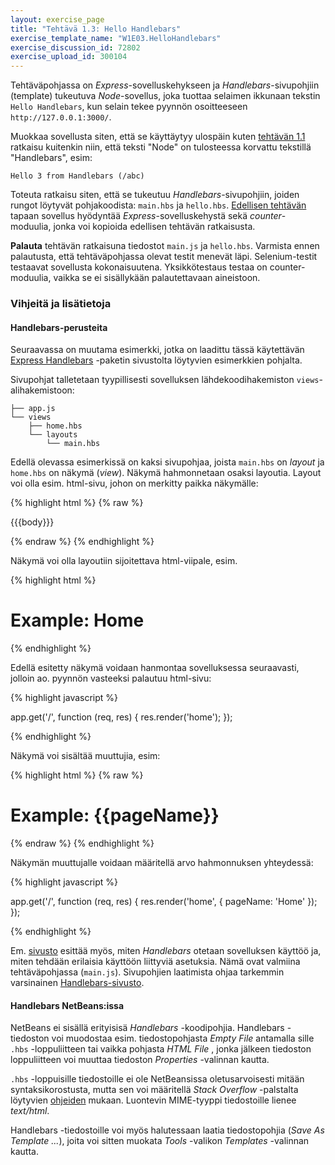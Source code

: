 ```yaml
---
layout: exercise_page
title: "Tehtävä 1.3: Hello Handlebars"
exercise_template_name: "W1E03.HelloHandlebars"
exercise_discussion_id: 72802
exercise_upload_id: 300104
---
```


Tehtäväpohjassa on *Express*-sovelluskehykseen ja *Handlebars*-sivupohjiin (template) tukeutuva *Node*-sovellus, joka tuottaa selaimen ikkunaan tekstin `Hello Handlebars`, kun selain tekee pyynnön osoitteeseen `http://127.0.0.1:3000/`. 

Muokkaa sovellusta siten, että se käyttäytyy ulospäin kuten [tehtävän 1.1](../tehtava11) ratkaisu kuitenkin niin, että teksti "Node" on tulosteessa korvattu tekstillä "Handlebars", esim:

~~~
Hello 3 from Handlebars (/abc)
~~~

Toteuta ratkaisu siten, että se tukeutuu *Handlebars*-sivupohjiin, joiden rungot löytyvät pohjakoodista: `main.hbs` ja `hello.hbs`. [Edellisen tehtävän](../tehtava12) tapaan sovellus hyödyntää *Express*-sovelluskehystä sekä *counter*-moduulia, jonka voi kopioida edellisen tehtävän ratkaisusta.

**Palauta** tehtävän ratkaisuna tiedostot `main.js` ja `hello.hbs`. Varmista ennen palautusta, että tehtäväpohjassa olevat testit menevät läpi. Selenium-testit testaavat sovellusta kokonaisuutena. Yksikkötestaus testaa on counter-moduulia, vaikka se ei sisällykään palautettavaan aineistoon.

### Vihjeitä ja lisätietoja

#### Handlebars-perusteita

Seuraavassa on muutama esimerkki, jotka on laadittu tässä käytettävän [Express Handlebars][express-handlebars] -paketin sivustolta löytyvien esimerkkien pohjalta.

[express-handlebars]: https://github.com/ericf/express-handlebars

Sivupohjat talletetaan tyypillisesti sovelluksen lähdekoodihakemiston `views`-alihakemistoon:

~~~
├── app.js
└── views
    ├── home.hbs
    └── layouts
        └── main.hbs
~~~

Edellä olevassa esimerkissä on kaksi sivupohjaa, joista `main.hbs` on *layout* ja `home.hbs` on näkymä (*view*). Näkymä hahmonnetaan osaksi layoutia. Layout voi olla esim. html-sivu, johon on merkitty paikka näkymälle:


{% highlight  html %}
{% raw %}


<!DOCTYPE html>
<html>
  <head>
    <meta charset="utf-8">
    <title>Example</title>
  </head>
  <body>{{{body}}}</body>
</html>

{% endraw %}
{% endhighlight %}


Näkymä voi olla layoutiin sijoitettava html-viipale, esim.

{% highlight  html %}

<h1>Example: Home</h1>

{% endhighlight %}


Edellä esitetty näkymä voidaan hanmontaa sovelluksessa seuraavasti, jolloin ao. pyynnön vasteeksi palautuu html-sivu: 

{% highlight javascript %}

app.get('/', function (req, res) {
    res.render('home');
});

{% endhighlight %}

Näkymä voi sisältää muuttujia, esim:

{% highlight  html %}
{% raw %}

<h1>Example: {{pageName}}</h1>

{% endraw %}
{% endhighlight %}

Näkymän muuttujalle voidaan määritellä arvo hahmonnuksen yhteydessä:

{% highlight javascript %}

app.get('/', function (req, res) {
    res.render('home', {
        pageName: 'Home'
    });
});

{% endhighlight %}

Em. [sivusto][express-handlebars] esittää myös, miten *Handlebars* otetaan sovelluksen käyttöö ja, miten tehdään erilaisia käyttöön liittyviä asetuksia. Nämä ovat valmiina tehtäväpohjassa (`main.js`). Sivupohjien laatimista ohjaa tarkemmin varsinainen [Handlebars-sivusto][handlebars].

[handlebars]: http://handlebarsjs.com

#### Handlebars NetBeans:issa

NetBeans ei sisällä erityisisä *Handlebars* -koodipohjia. Handlebars -tiedoston voi muodostaa esim. tiedostopohjasta *Empty File* antamalla sille `.hbs` -loppuliitteen tai vaikka pohjasta *HTML File* , jonka jälkeen tiedoston loppuliitteen voi muuttaa tiedoston *Properties* -valinnan kautta. 

`.hbs` -loppuisille tiedostoille ei ole NetBeansissa oletusarvoisesti mitään syntaksikorostusta, mutta sen voi määritellä *Stack Overflow* -palstalta löytyvien [ohjeiden][hbs-syntax] mukaan. Luontevin MIME-tyyppi tiedostoille lienee *text/html*.

[hbs-syntax]: http://stackoverflow.com/questions/22533481

Handlebars -tiedostoille voi myös halutessaan laatia tiedostopohjia (*Save As Template ...*), joita voi sitten muokata *Tools* -valikon *Templates* -valinnan kautta. 

